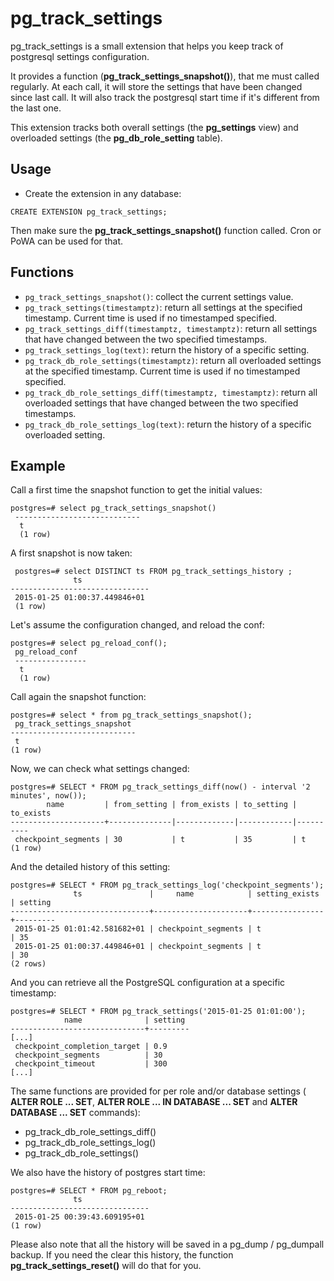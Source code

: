 pg_track_settings
=================

pg_track_settings is a small extension that helps you keep track of
postgresql settings configuration.

It provides a function (**pg_track_settings_snapshot()**), that me must called
regularly. At each call, it will store the settings that have been changed
since last call. It will also track the postgresql start time if it's different
from the last one.

This extension tracks both overall settings (the **pg_settings** view) and
overloaded settings (the **pg_db_role_setting** table).

Usage
-----

- Create the extension in any database:

```
CREATE EXTENSION pg_track_settings;
```

Then make sure the **pg_track_settings_snapshot()** function called. Cron or
PoWA can be used for that.

Functions
---------

- `pg_track_settings_snapshot()`: collect the current settings value.
- `pg_track_settings(timestamptz)`: return all settings at the specified timestamp. Current time is used if no timestamped specified.
- `pg_track_settings_diff(timestamptz, timestamptz)`: return all settings that have changed between the two specified timestamps.
- `pg_track_settings_log(text)`: return the history of a specific setting.
- `pg_track_db_role_settings(timestamptz)`: return all overloaded settings at the specified timestamp. Current time is used if no timestamped specified.
- `pg_track_db_role_settings_diff(timestamptz, timestamptz)`: return all overloaded settings that have changed between the two specified timestamps.
- `pg_track_db_role_settings_log(text)`: return the history of a specific overloaded setting.

Example
-------
Call a first time the snapshot function to get the initial values:

```
postgres=# select pg_track_settings_snapshot()
 ----------------------------
  t
  (1 row)
```

A first snapshot is now taken:

```
 postgres=# select DISTINCT ts FROM pg_track_settings_history ;
              ts
-------------------------------
 2015-01-25 01:00:37.449846+01
 (1 row)
```

Let's assume the configuration changed, and reload the conf:

```
postgres=# select pg_reload_conf();
 pg_reload_conf
 ----------------
  t
  (1 row)
```

Call again the snapshot function:

```
postgres=# select * from pg_track_settings_snapshot();
 pg_track_settings_snapshot
----------------------------
 t
(1 row)
```

Now, we can check what settings changed:

```
postgres=# SELECT * FROM pg_track_settings_diff(now() - interval '2 minutes', now());
        name         | from_setting | from_exists | to_setting | to_exists
---------------------+--------------|-------------|------------|----------
 checkpoint_segments | 30           | t           | 35         | t
(1 row)
```

And the detailed history of this setting:

```
postgres=# SELECT * FROM pg_track_settings_log('checkpoint_segments');
              ts               |     name            | setting_exists | setting 
-------------------------------+---------------------+----------------+---------
 2015-01-25 01:01:42.581682+01 | checkpoint_segments | t              | 35
 2015-01-25 01:00:37.449846+01 | checkpoint_segments | t              | 30
(2 rows)
```

And you can retrieve all the PostgreSQL configuration at a specific timestamp:


```
postgres=# SELECT * FROM pg_track_settings('2015-01-25 01:01:00');
            name              | setting
------------------------------+---------
[...]
 checkpoint_completion_target | 0.9
 checkpoint_segments          | 30
 checkpoint_timeout           | 300
[...]
```

The same functions are provided for per role and/or database settings (
**ALTER ROLE ... SET**, **ALTER ROLE ... IN DATABASE ... SET** and
**ALTER DATABASE ... SET** commands):

  - pg\_track\_db\_role\_settings\_diff()
  - pg\_track\_db\_role\_settings\_log()
  - pg\_track\_db\_role\_settings()

We also have the history of postgres start time:

```
postgres=# SELECT * FROM pg_reboot;
              ts
-------------------------------
 2015-01-25 00:39:43.609195+01
(1 row)
```

Please also note that all the history will be saved in a pg\_dump / pg\_dumpall
backup.  If you need the clear this history, the function
**pg\_track\_settings\_reset()** will do that for you.
